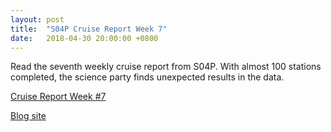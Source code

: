 ```yaml
---
layout: post
title:  "S04P Cruise Report Week 7"
date:   2018-04-30 20:00:00 +0800
---
```

<style>
img + em {
 text-align: justify;
 display: block;
 padding-left: 2em;
 padding-right: 2em;
}
</style>
Read the seventh weekly cruise report from S04P. With almost 100 stations completed, the science party finds unexpected results in the data. 

[Cruise Report Week #7](https://usgoship.ucsd.edu/files/reports/2018_s04p/S04P_Weekly_report_7.pdf)

[Blog site](http://usgoship-s04p2018.blogspot.com)

<!--more-->
